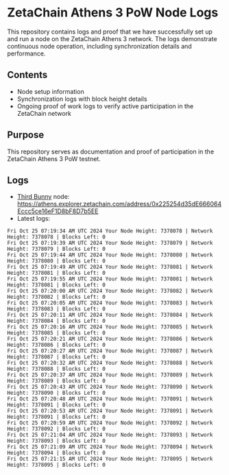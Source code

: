 # ZetaChain Athens 3 PoW Node Logs
This repository contains logs and proof that we have successfully set up and run a node on the ZetaChain Athens 3 network. The logs demonstrate continuous node operation, including synchronization details and performance.

## Contents
- Node setup information
- Synchronization logs with block height details
- Ongoing proof of work logs to verify active participation in the ZetaChain network

## Purpose
This repository serves as documentation and proof of participation in the ZetaChain Athens 3 PoW testnet.

## Logs

- [Third Bunny](https://thirdbunny.xyz/) node: https://athens.explorer.zetachain.com/address/0x225254d35dE666064Eccc5ce16eF1D8bF8D7b5EE
- Latest logs:
```
Fri Oct 25 07:19:34 AM UTC 2024 Your Node Height: 7378078 | Network Height: 7378078 | Blocks Left: 0
Fri Oct 25 07:19:39 AM UTC 2024 Your Node Height: 7378079 | Network Height: 7378079 | Blocks Left: 0
Fri Oct 25 07:19:44 AM UTC 2024 Your Node Height: 7378080 | Network Height: 7378080 | Blocks Left: 0
Fri Oct 25 07:19:49 AM UTC 2024 Your Node Height: 7378081 | Network Height: 7378081 | Blocks Left: 0
Fri Oct 25 07:19:55 AM UTC 2024 Your Node Height: 7378081 | Network Height: 7378081 | Blocks Left: 0
Fri Oct 25 07:20:00 AM UTC 2024 Your Node Height: 7378082 | Network Height: 7378082 | Blocks Left: 0
Fri Oct 25 07:20:05 AM UTC 2024 Your Node Height: 7378083 | Network Height: 7378083 | Blocks Left: 0
Fri Oct 25 07:20:11 AM UTC 2024 Your Node Height: 7378084 | Network Height: 7378084 | Blocks Left: 0
Fri Oct 25 07:20:16 AM UTC 2024 Your Node Height: 7378085 | Network Height: 7378085 | Blocks Left: 0
Fri Oct 25 07:20:21 AM UTC 2024 Your Node Height: 7378086 | Network Height: 7378086 | Blocks Left: 0
Fri Oct 25 07:20:27 AM UTC 2024 Your Node Height: 7378087 | Network Height: 7378087 | Blocks Left: 0
Fri Oct 25 07:20:32 AM UTC 2024 Your Node Height: 7378088 | Network Height: 7378088 | Blocks Left: 0
Fri Oct 25 07:20:37 AM UTC 2024 Your Node Height: 7378089 | Network Height: 7378089 | Blocks Left: 0
Fri Oct 25 07:20:43 AM UTC 2024 Your Node Height: 7378090 | Network Height: 7378090 | Blocks Left: 0
Fri Oct 25 07:20:48 AM UTC 2024 Your Node Height: 7378091 | Network Height: 7378091 | Blocks Left: 0
Fri Oct 25 07:20:53 AM UTC 2024 Your Node Height: 7378091 | Network Height: 7378091 | Blocks Left: 0
Fri Oct 25 07:20:59 AM UTC 2024 Your Node Height: 7378092 | Network Height: 7378092 | Blocks Left: 0
Fri Oct 25 07:21:04 AM UTC 2024 Your Node Height: 7378093 | Network Height: 7378093 | Blocks Left: 0
Fri Oct 25 07:21:09 AM UTC 2024 Your Node Height: 7378094 | Network Height: 7378094 | Blocks Left: 0
Fri Oct 25 07:21:15 AM UTC 2024 Your Node Height: 7378095 | Network Height: 7378095 | Blocks Left: 0
```
